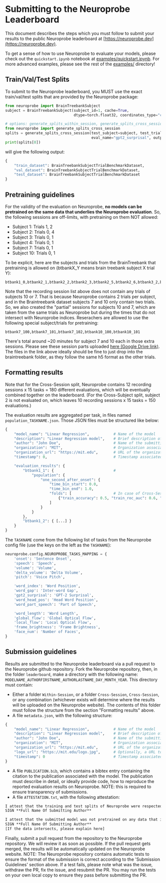# Submitting to the Neuroprobe Leaderboard

This document describes the steps which you must follow to submit your results to the public Neuroprobe leaderboard at [https://neuroprobe.dev](https://neuroprobe.dev). 

To get a sense of how to use Neuroprobe to evaluate your models, please check out the `quickstart.ipynb` notebook at [examples/quickstart.ipynb](https://github.com/azaho/neuroprobe/blob/main/examples/quickstart.ipynb).
For more advanced examples, please see the rest of the [examples/](https://github.com/azaho/neuroprobe/blob/main/examples/) directory!

## Train/Val/Test Splits

To submit to the Neuroprobe leaderboard, you MUST use the exact train/val/test splits that are provided by the Neuroprobe package:
```python
from neuroprobe import BrainTreebankSubject
subject = BrainTreebankSubject(subject_id=1, cache=True, 
                               dtype=torch.float32, coordinates_type="cortical")

# options: generate_splits_within_session, generate_splits_cross_session, generate_splits_cross_subject
from neuroprobe import generate_splits_cross_session
splits = generate_splits_cross_session(test_subject=subject, test_trial_id=2, 
                                       eval_name="gpt2_surprisal", output_indices=False)
print(splits[0])
```
will give the following output:
```python
{
    "train_dataset": BrainTreebankSubjectTrialBenchmarkDataset,
    "val_dataset": BrainTreebankSubjectTrialBenchmarkDataset,
    "test_dataset": BrainTreebankSubjectTrialBenchmarkDataset
}
```

## Pretraining guidelines
For the validity of the evaluation on Neuroprobe, **no models can be pretrained on the same data that underlies the Neuroprobe evaluation**. So, the following sessions are off-limits, with pretraining on them NOT allowed:
- Subject 1: Trials 1, 2
- Subject 2: Trials 0, 4
- Subject 3: Trials 0, 1
- Subject 4: Trials 0, 1
- Subject 7: Trials 0, 1
- Subject 10: Trials 0, 1

To be explicit, here are the subjects and trials from the BrainTreebank that pretraining is allowed on (btbankX_Y means brain treebank subject X trial Y):
```
btbank1_0,btbank2_1,btbank2_2,btbank2_3,btbank2_5,btbank2_6,btbank3_2,btbank4_2,btbank5_0,btbank6_0,btbank6_1,btbank6_4,btbank8_0,btbank9_0
```
Note that the recording session list above does not contain any trials of subjects 10 or 7. That is because Neuroprobe contains 2 trials per subject, and in the Braintreebank dataset subjects 7 and 10 only contain two trials. So, we also created the "partial" sessions for subjects 10 and 7, which are taken from the same trials as Neuroprobe but during the times that do not intersect with Neuroprobe indices. Reserachers are allowed to use the following special subject/trials for pretraining:
```
btbank7_100,btbank7_101,btbank7_102,btbank10_100,btbank10_101
```
There's total around ~20 minutes for subject 7 and 10 each in those extra sessions.
Please see these session parts uploaded [here (Google Drive link)](https://drive.google.com/drive/u/0/folders/1eUXKD-Nf0S5bUEVLo_boYxAxvXDRy9q9).
The files in the link above ideally should be fine to just drop into the braintreebank folder, as they follow the same h5 format as the other trials.

## Formatting results
Note that for the Cross-Session split, Neuroprobe contains 12 recording sessions x 15 tasks = 180 different evaluations, which will be eventually combined together on the leaderboard. (For the Cross-Subject split, subject 2 is not evaluated on, which leaves 10 recording sessions x 15 tasks = 150 evaluations.)

The evaluation results are aggregated per task, in files named `population_TASKNAME.json`. Those JSON files must be structured like below:
```python
{
    "model_name": "Linear Regression",           # Name of the model
    "description": "Linear Regression model",    # Brief description of the model
    "author": "John Doe",                        # Name of the submitting author to the leaderboard
    "organization": "MIT",                       # Organization associated with the model (can be an individual). Ideally, a short abbreviation.
    "organization_url": "https://mit.edu",       # URL of the organization
    "timestamp": 0,                              # Timestamp associated with the result.

    "evaluation_results": {
        "btbank1_1": {                           # 
            "population": {
                "one_second_after_onset": {
                    "time_bin_start": 0.0,
                    "time_bin_end": 1.0,
                    "folds": [                   # In case of Cross-Session and Cross-Subject splits, this will be just one fold. For Within-Session, there will be two folds.
                        {"train_accuracy": 0.5, "train_roc_auc": 0.6, "test_accuracy": 0.5, "test_roc_auc": 0.6}
                    ]
                }
            }
        },
        "btbank1_2": { [...] }
    }
}
```
The `TASKNAME` come from the following list of tasks from the Neuroprobe config file (use the keys on the left as the `TASKNAME`):
```python
neuroprobe.config.NEUROPROBE_TASKS_MAPPING = {
    'onset': 'Sentence Onset',
    'speech': 'Speech',
    'volume': 'Volume', 
    'delta_volume': 'Delta Volume',
    'pitch': 'Voice Pitch',

    'word_index': 'Word Position',
    'word_gap': 'Inter-word Gap',
    'gpt2_surprisal': 'GPT-2 Surprisal',
    'word_head_pos': 'Head Word Position',
    'word_part_speech': 'Part of Speech',

    'word_length': 'Word Length',
    'global_flow': 'Global Optical Flow',
    'local_flow': 'Local Optical Flow',
    'frame_brightness': 'Frame Brightness',
    'face_num': 'Number of Faces',
}
```

## Submission guidelines
Results are submitted to the Neuroprobe leaderboard via a pull request to the Neuroprobe github repository. Fork the Neuroprobe repository, then, in the folder `leaderboard`, make a directory with the following name: `MODELNAME_AUTHORFIRSTNAME_AUTHORLASTNAME_DAY_MONTH_YEAR`. This directory must contain:
- Either a folder `Within-Session`, or a folder `Cross-Session`, `Cross-Session`, or any combination (whichever exists will determine where the results will be uploaded on the Neuroprobe website). The contents of this folder must follow the structure from the section "Formatting results" above.
- A file `metadata.json`, with the following structure:
```python
{
    "model_name": "Linear Regression",           # Name of the model
    "description": "Linear Regression model",    # Brief description of the model
    "author": "John Doe",                        # Name of the submitting author to the leaderboard
    "organization": "MIT",                       # Organization associated with the model (can be an individual). Ideally, a short abbreviation.
    "organization_url": "https://mit.edu",       # URL of the organization
    "logo_url": "https://mit.edu/logo.jpg",      # Optionally, a URL to the logo of the organization, which may be displayed on the leaderboard entry.
    "timestamp": 0                               # Timestamp associated with the submission.
}
```
- A file `PUBLICATION.bib`, which contains a bibtex entry containing the citation to the publication associated with the model. The publication must describe in detail, or ideally provide code, how to reproduce the reported evaluation results on Neuroprobe. NOTE: this is required to ensure transparency of submissions.
- A file `ATTESTATION.txt`, with the following attestation:
```txt
I attest that the training and test splits of Neuroprobe were respected and taken from the `neuroprobe/train_test_splits.py` function.
SIGN **Full Name Of Submitting Author**

I attest that the submitted model was not pretrained on any data that intersects with any data of Neuroprobe.
SIGN **Full Name Of Submitting Author**
[If the data intersects, please explain here]
```

Finally, submit a pull request from the repository to the Neuroprobe repository. We will review it as soon as possible. If the pull request gets merged, the results will be automatically updated on the Neuroprobe website. 
NOTE: The Neuroprobe repository contains automatic tests to ensure the format of the submission is correct according to the 'Submission Guidelines' section above. If a test fails, please note what was the issue, withdraw the PR, fix the issue, and resubmit the PR. You may run the tests on your own local copy to ensure they pass before submitting the PR.
